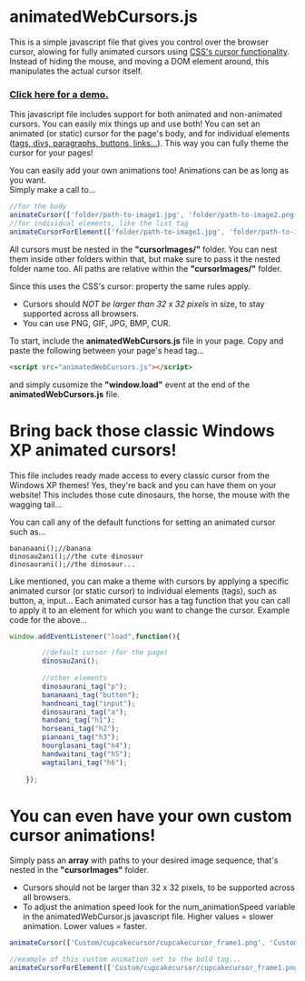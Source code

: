 # animatedWebCursors.js

This is a simple javascript file that gives you control over the browser cursor, alowing for fully animated cursors using [CSS's cursor functionality](https://developer.mozilla.org/en-US/docs/Web/CSS/cursor). Instead of hiding the mouse, and moving a DOM element around, this manipulates the actual cursor itself.

### [Click here for a demo.](http://tetrageddon.com/cursors)

This javascript file includes support for both animated and non-animated cursors. You can easily mix things up and use both!
You can set an animated (or static) cursor for the page's body, and for individual elements ([tags, divs, paragraphs, buttons, links...](https://www.w3schools.com/tags/)). This way you can fully theme the cursor for your pages!

You can easily add your own animations too! Animations can be as long as you want.<br>
Simply make a call to...
```javascript
//for the body
animateCursor(['folder/path-to-image1.jpg', 'folder/path-to-image2.png...']);
//for individual elements, like the list tag
animateCursorForElement(['folder/path-to-image1.jpg', 'folder/path-to-image2.png...'], "li");
```
All cursors must be nested in the **"cursorImages/"** folder. You can nest them inside other folders within that, but make sure to pass it the nested folder name too.
All paths are relative within the **"cursorImages/"** folder.

Since this uses the CSS's cursor: property the same rules apply.
* Cursors should *NOT be larger than 32 x 32 pixels* in size, to stay supported across all browsers.
* You can use PNG, GIF, JPG, BMP, CUR.

To start, include the **animatedWebCursors.js** file in your page. Copy and paste the following between your page's head tag...
```html
<script src="animatedWebCursors.js"></script>
```
and simply cusomize the **"window.load"** event at the end of the **animatedWebCursors.js** file. 

# Bring back those classic Windows XP animated cursors!

This file includes ready made access to every classic cursor from the Windows XP themes! Yes, they're back and you can have them on your website!
This includes those cute dinosaurs, the horse, the mouse with the wagging tail...

You can call any of the default functions for setting an animated cursor such as... 

```javasscript
bananaani();//banana
dinosau2ani();//the cute dinosaur
dinosaurani();//the dinosaur...
```
Like mentioned, you can make a theme with cursors by applying a specific animated cursor (or static cursor) to individual elements (tags), such as button, a, input...
Each animated cursor has a tag function that you can call to apply it to an element for which you want to change the cursor.
Example code for the above...
```javascript
window.addEventListener("load",function(){

		//default cursor (for the page)
		dinosau2ani();
	
		//other elements
		dinosaurani_tag("p");
		bananaani_tag("button");
		handnoani_tag("input");
		dinosaurani_tag("a");
		handani_tag("h1");
		horseani_tag("h2");
		pianoani_tag("h3");
		hourglasani_tag("h4");
		handwaitani_tag("h5");
		wagtailani_tag("h6");
	
	});
 ```

# You can even have your own custom cursor animations!

Simply pass an **array** with paths to your desired image sequence, that's nested in the **"cursorImages"** folder.
* Cursors should not be larger than 32 x 32 pixels, to be supported across all browsers.
* To adjust the animation speed look for the num_animationSpeed variable in the animatedWebCursor.js javascript file.
Higher values = slower animation. Lower values = faster.

```javascript
animateCursor(['Custom/cupcakecursor/cupcakecursor_frame1.png', 'Custom/cupcakecursor/cupcakecursor_frame2.png', 'Custom/cupcakecursor/cupcakecursor_frame3.png']);

//example of this custom animation set to the bold tag...
animateCursorForElement(['Custom/cupcakecursor/cupcakecursor_frame1.png', 'Custom/cupcakecursor/cupcakecursor_frame2.png', 'Custom/cupcakecursor/cupcakecursor_frame3.png'], "strong");
```

